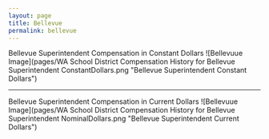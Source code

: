 ```yaml
---
layout: page
title: Bellevue
permalink: bellevue
---
```



Bellevue Superintendent Compensation in Constant Dollars
![Bellevuue Image](pages/WA School District Compensation History for Bellevue Superintendent ConstantDollars.png "Bellevue Superintendent Constant Dollars")

___

Bellevue Superintendent Compensation in Current Dollars
![Bellevuue Image](pages/WA School District Compensation History for Bellevue Superintendent NominalDollars.png "Bellevue Superintendent Current Dollars")

